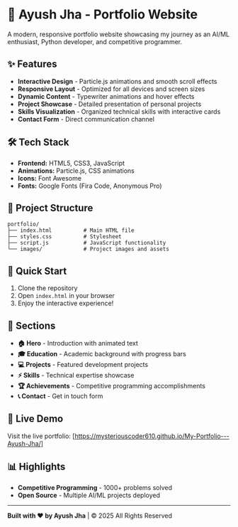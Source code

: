 # 🌟 Ayush Jha - Portfolio Website

A modern, responsive portfolio website showcasing my journey as an AI/ML enthusiast, Python developer, and competitive programmer.

## ✨ Features

- **Interactive Design** - Particle.js animations and smooth scroll effects
- **Responsive Layout** - Optimized for all devices and screen sizes
- **Dynamic Content** - Typewriter animations and hover effects
- **Project Showcase** - Detailed presentation of personal projects
- **Skills Visualization** - Organized technical skills with interactive cards
- **Contact Form** - Direct communication channel

## 🛠️ Tech Stack

- **Frontend:** HTML5, CSS3, JavaScript
- **Animations:** Particle.js, CSS animations
- **Icons:** Font Awesome
- **Fonts:** Google Fonts (Fira Code, Anonymous Pro)

## 📂 Project Structure

```
portfolio/
├── index.html          # Main HTML file
├── styles.css          # Stylesheet
├── script.js           # JavaScript functionality
└── images/             # Project images and assets
```

## 🚀 Quick Start

1. Clone the repository
2. Open `index.html` in your browser
3. Enjoy the interactive experience!

## 📱 Sections

- **🏠 Hero** - Introduction with animated text
- **🎓 Education** - Academic background with progress bars
- **💻 Projects** - Featured development projects
- **⚡ Skills** - Technical expertise showcase
- **🏆 Achievements** - Competitive programming accomplishments
- **📞 Contact** - Get in touch form

## 🔗 Live Demo

Visit the live portfolio: [https://mysteriouscoder610.github.io/My-Portfolio---Ayush-Jha/]

## 📊 Highlights

- **Competitive Programming** - 1000+ problems solved
- **Open Source** - Multiple AI/ML projects deployed

---

**Built with ❤️ by Ayush Jha** | © 2025 All Rights Reserved
